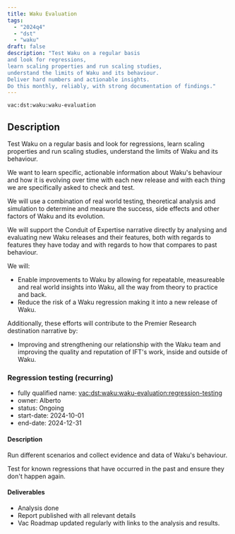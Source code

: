 ```yaml
---
title: Waku Evaluation
tags:
  - "2024q4"
  - "dst"
  - "waku"
draft: false
description: "Test Waku on a regular basis
and look for regressions,
learn scaling properties and run scaling studies,
understand the limits of Waku and its behaviour.
Deliver hard numbers and actionable insights.
Do this monthly, reliably, with strong documentation of findings."
---
```


`vac:dst:waku:waku-evaluation`

## Description
Test Waku on a regular basis
and look for regressions,
learn scaling properties and run scaling studies,
understand the limits of Waku and its behaviour.

We want to learn specific, actionable information
about Waku's behaviour
and how it is evolving over time
with each new release
and with each thing we are specifically asked to check and test.

We will use a combination of real world testing,
theoretical analysis and simulation
to determine and measure the success,
side effects and other factors of Waku and its evolution.

We will support the Conduit of Expertise narrative directly
by analysing and evaluating new Waku releases and their features,
both with regards to features they have today
and with regards to how that compares to past behaviour.

We will:

* Enable improvements to Waku
  by allowing for repeatable, measureable
  and real world insights into Waku,
  all the way from theory to practice and back.
* Reduce the risk of a Waku regression
  making it into a new release of Waku.

Additionally, these efforts will contribute
to the Premier Research destination narrative by:

* Improving and strengthening our relationship with the Waku team
  and improving the quality and reputation of IFT's work, inside
  and outside of Waku.

### Regression testing (recurring)

* fully qualified name: <vac:dst:waku:waku-evaluation:regression-testing>
* owner: Alberto
* status: Ongoing
* start-date: 2024-10-01
* end-date: 2024-12-31

#### Description
Run different scenarios
and collect evidence and data
of Waku's behaviour.

Test for known regressions
that have occurred in the past
and ensure they don't happen again.

#### Deliverables
* Analysis done
* Report published with all relevant details
* Vac Roadmap updated regularly
  with links to the analysis and results.
